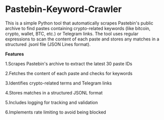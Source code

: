 # Pastebin-Keyword-Crawler
This is a simple Python tool that automatically scrapes Pastebin's public archive to find pastes containing crypto-related keywords (like bitcoin, crypto, wallet, BTC, etc.) or Telegram links. The tool uses regular expressions to scan the content of each paste and stores any matches in a structured .jsonl file (JSON Lines format).

**Features**


1.Scrapes Pastebin's archive to extract the latest 30 paste IDs

2.Fetches the content of each paste and checks for keywords

3.Identifies crypto-related terms and Telegram links

4.Stores matches in a structured JSONL format

5.Includes logging for tracking and validation

6.Implements rate limiting to avoid being blocked
